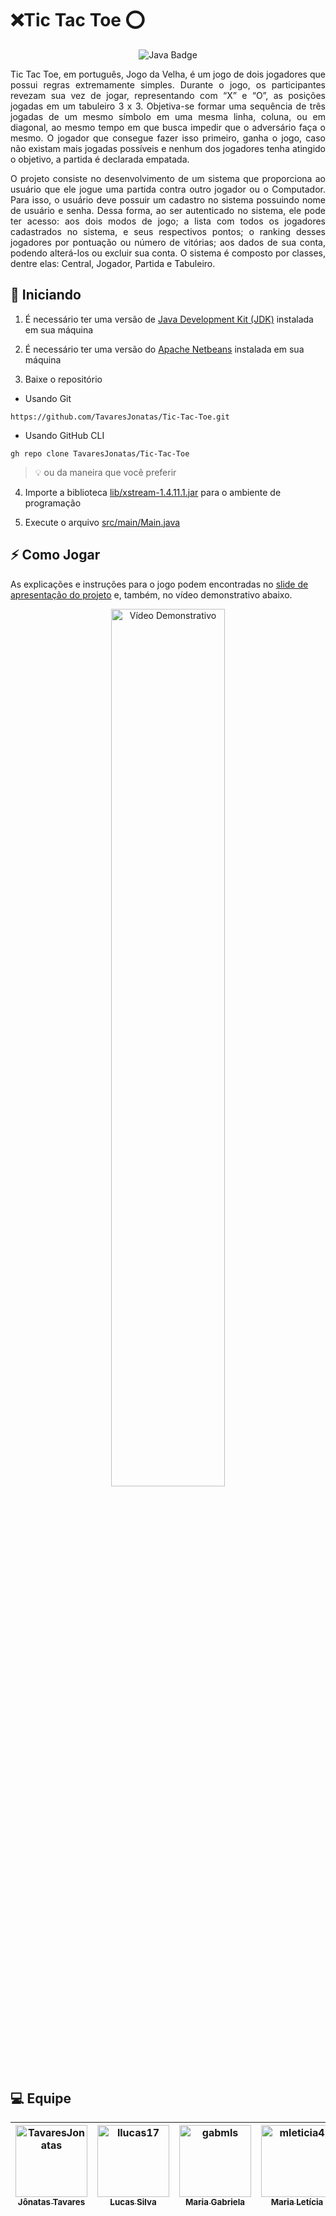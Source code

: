 # ❌Tic Tac Toe ⭕
<p align="center">
  <img src="https://img.shields.io/badge/Java-007396?style=for-the-badge&logo=Java&logoColor=white" title="Java" alt="Java Badge" />
</p>

<p align="justify">
  Tic Tac Toe, em português, Jogo da Velha, é um jogo de dois jogadores que possui regras extremamente simples. Durante o jogo, os participantes revezam sua vez de jogar, representando com “X” e “O”, as posições jogadas em um tabuleiro 3 x 3. Objetiva-se formar uma sequência de três jogadas de um mesmo símbolo em uma mesma linha, coluna, ou em diagonal, ao mesmo tempo em que busca impedir que o adversário faça o mesmo. O jogador que consegue fazer isso primeiro, ganha o jogo, caso não existam mais jogadas possíveis e nenhum dos jogadores tenha atingido o objetivo, a partida é declarada empatada.
</p>
<p align="justify">
  O projeto consiste no desenvolvimento de um sistema que proporciona ao usuário que ele jogue uma partida contra outro jogador ou o Computador. Para isso, o usuário deve possuir um cadastro no sistema possuindo nome de usuário e senha. Dessa forma, ao ser autenticado no sistema, ele pode ter acesso: aos dois modos de jogo; a lista com todos os jogadores cadastrados no sistema, e seus respectivos pontos; o ranking desses jogadores por pontuação ou número de vitórias; aos dados de sua conta, podendo alterá-los ou excluir sua conta. O sistema é composto por classes, dentre elas: Central, Jogador, Partida e Tabuleiro.
</p>

## 🚀 Iniciando
1. É necessário ter uma versão de [Java Development Kit (JDK)](https://www.oracle.com/br/java/ "Página inicial de Java") instalada em sua máquina

2. É necessário ter uma versão do [Apache Netbeans](https://netbeans.apache.org/ "Página inicial do Apache Netbeans") instalada em sua máquina

3. Baixe o repositório
 - Usando Git
  ```
  https://github.com/TavaresJonatas/Tic-Tac-Toe.git
  ```
  - Usando GitHub CLI
  ```
  gh repo clone TavaresJonatas/Tic-Tac-Toe
  ```
  > 💡 ou da maneira que você preferir

4. Importe a biblioteca [lib/xstream-1.4.11.1.jar](https://github.com/TavaresJonatas/Tic-Tac-Toe/blob/main/lib/xstream-1.4.11.1.jar "Arquivo da biblioteca XStream") para o ambiente de programação

5. Execute o arquivo [src/main/Main.java](https://github.com/TavaresJonatas/Tic-Tac-Toe/blob/main/src/main/Main.java "Arquivo main/jogo.py")

## ⚡ Como Jogar
As explicações e instruções para o jogo podem encontradas no [slide de apresentação do projeto](https://github.com/TavaresJonatas/Tic-Tac-Toe/blob/main/presentation/Slide%20de%20Apresenta%C3%A7%C3%A3o.pdf "Slide de apresentação do projeto") e, também, no vídeo demonstrativo abaixo.
[<p align="center"><img src="presentation/Vídeo Demonstrativo (Capa).png" width="60%" length="60%" title="Vídeo Demonstrativo" alt="Vídeo Demonstrativo" /></p>](https://drive.google.com/file/d/1asTCTILLFpJdvc4oZSgToEYBdrgFnvQf/view "Vídeo Demonstrativo")

## 💻 Equipe
| [<img alt="TavaresJonatas" src="https://github.com/TavaresJonatas.png?size=115" width="115" /><br /><sub>Jônatas Tavares</sub>](https://github.com/TavaresJonatas "Jônatas Tavares (@TavaresJonatas)") | [<img alt="llucas17" src="https://github.com/llucas17.png?size=115" width="115"><br><sub>Lucas Silva</sub>](https://github.com/llucas17 "Lucas Silva (@llucas17)") | [<img alt="gabmls" src="https://github.com/gabmls.png?size=115" width="115"><br><sub>Maria Gabriela</sub>](https://github.com/gabmls "Maria Gabriela (@gabmls)") | [<img alt="mleticia4" src="https://github.com/mleticia4.png?size=115" width="115" /><br /><sub>Maria Letícia</sub>](https://github.com/mleticia4 "Maria Letícia (@mleticia4)") |
| :---: | :---: | :---: | :---: |
